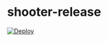 # shooter-release
[![Deploy](https://www.herokucdn.com/deploy/button.svg)](https://heroku.com/deploy)